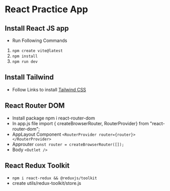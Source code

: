 # React Practice App

## Install React JS app

- Run Following Commands

1. `npm create vite@latest`
2. `npm install`
3. `npm run dev`

## Install Tailwind

- Follow Links to install [Tailwind CSS](https://tailwindcss.com/docs/guides/vite)

## React Router DOM

- Install package npm i react-router-dom
- In app.js file import { createBrowserRouter, RouterProvider} from "react-router-dom";
- AppLayout Component `<RouterProvider router={router}></RouterProvider>`
- Approuter `const router = createBrowserRouter([]);`
- Body `<Outlet />`

## React Redux Toolkit

- `npm i react-redux && @reduxjs/toolkit`
- create utils/redux-toolkit/store.js
